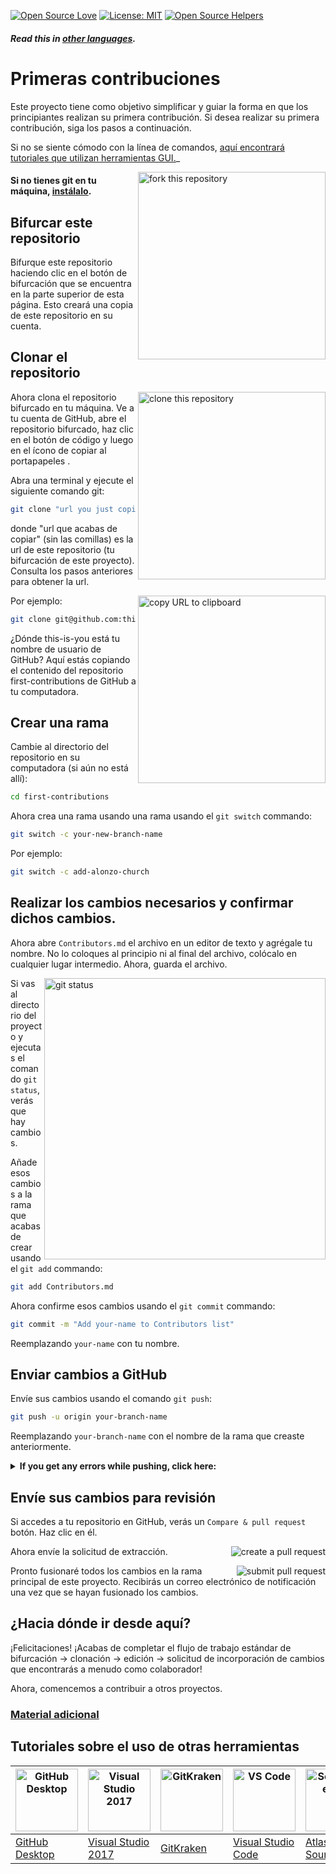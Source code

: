 
[![Open Source Love](https://firstcontributions.github.io/open-source-badges/badges/open-source-v1/open-source.svg)](https://github.com/firstcontributions/open-source-badges)
[![License: MIT](https://img.shields.io/badge/License-MIT-green.svg)](https://opensource.org/licenses/MIT)
[![Open Source Helpers](https://www.codetriage.com/roshanjossey/first-contributions/badges/users.svg)](https://www.codetriage.com/roshanjossey/first-contributions)

<!-- This is my contribution -->
#### _Read this in [other languages](translations/Translations.md)._

# Primeras contribuciones

Este proyecto tiene como objetivo simplificar y guiar la forma en que los principiantes realizan su primera contribución. Si desea realizar su primera contribución, siga los pasos a continuación.

Si no se siente cómodo con la línea de comandos, [aquí encontrará tutoriales que utilizan herramientas GUI.](#tutorials-using-other-tools)_

<img align="right" width="300" src="https://firstcontributions.github.io/assets/Readme/fork.png" alt="fork this repository" />

#### Si no tienes git en tu máquina, [instálalo](https://docs.github.com/en/get-started/quickstart/set-up-git).

## Bifurcar este repositorio

Bifurque este repositorio haciendo clic en el botón de bifurcación que se encuentra en la parte superior de esta página. Esto creará una copia de este repositorio en su cuenta.

## Clonar el repositorio

<img align="right" width="300" src="https://firstcontributions.github.io/assets/Readme/clone.png" alt="clone this repository" />

Ahora clona el repositorio bifurcado en tu máquina. Ve a tu cuenta de GitHub, abre el repositorio bifurcado, haz clic en el botón de código y luego en el ícono de copiar al portapapeles .

Abra una terminal y ejecute el siguiente comando git:

```bash
git clone "url you just copied"
```

donde "url que acabas de copiar" (sin las comillas) es la url de este repositorio (tu bifurcación de este proyecto). Consulta los pasos anteriores para obtener la url.

<img align="right" width="300" src="https://firstcontributions.github.io/assets/Readme/copy-to-clipboard.png" alt="copy URL to clipboard" />

Por ejemplo:

```bash
git clone git@github.com:this-is-you/first-contributions.git
```

¿Dónde this-is-you está tu nombre de usuario de GitHub? Aquí estás copiando el contenido del repositorio first-contributions de GitHub a tu computadora.

## Crear una rama

Cambie al directorio del repositorio en su computadora (si aún no está allí):

```bash
cd first-contributions
```
Ahora crea una rama usando  una rama usando el  `git switch` commando:

```bash
git switch -c your-new-branch-name
```

Por ejemplo:

```bash
git switch -c add-alonzo-church
```

## Realizar los cambios necesarios y confirmar dichos cambios.

Ahora abre `Contributors.md` el archivo en un editor de texto y agrégale tu nombre. No lo coloques al principio ni al final del archivo, colócalo en cualquier lugar intermedio. Ahora, guarda el archivo.

<img align="right" width="450" src="https://firstcontributions.github.io/assets/Readme/git-status.png" alt="git status" />

Si vas al directorio del proyecto y ejecutas el comando `git status`,verás que hay cambios.

Añade esos cambios a la rama que acabas de crear usando el  `git add` commando:

```bash
git add Contributors.md
```

Ahora confirme esos cambios usando el `git commit` commando:

```bash
git commit -m "Add your-name to Contributors list"
```

Reemplazando `your-name` con tu nombre.

## Enviar cambios a GitHub

Envíe sus cambios usando el comando `git push`:

```bash
git push -u origin your-branch-name
```

Reemplazando `your-branch-name` con el nombre de la rama que creaste anteriormente.

<details>
<summary> <strong>If you get any errors while pushing, click here:</strong> </summary>

- ### Si recibe algún error al presionar, haga clic aquí:
     <pre>remote: Support for password authentication was removed on Octubre 20, 2024. Please use a personal access token instead.
  remote: Please see https://github.blog/2020-12-15-token-authentication-requirements-for-git-operations/ for more information.
  fatal: Authentication failed for 'https://github.com/<your-username>/first-contributions.git/'</pre>
 Vaya al[ tutorial de GitHub](https://docs.github.com/en/authentication/connecting-to-github-with-ssh/adding-a-new-ssh-key-to-your-github-account) sobre cómo generar y configurar una clave SSH para su cuenta.

</details>

## Envíe sus cambios para revisión

Si accedes a tu repositorio en GitHub, verás un `Compare & pull request` botón. Haz clic en él.



<img style="float: right;" src="https://firstcontributions.github.io/assets/Readme/compare-and-pull.png" alt="create a pull request" />

Ahora envíe la solicitud de extracción.

<img style="float: right;" src="https://firstcontributions.github.io/assets/Readme/submit-pull-request.png" alt="submit pull request" />

Pronto fusionaré todos los cambios en la rama principal de este proyecto. Recibirás un correo electrónico de notificación una vez que se hayan fusionado los cambios.

## ¿Hacia dónde ir desde aquí?

¡Felicitaciones! ¡Acabas de completar el flujo de trabajo estándar de bifurcación -> clonación -> edición -> solicitud de incorporación de cambios que encontrarás a menudo como colaborador!




Ahora, comencemos a contribuir a otros proyectos.

### [Material adicional](additional-material/git_workflow_scenarios/additional-material.md)

## Tutoriales sobre el uso de otras herramientas

| <a href="gui-tool-tutorials/github-desktop-tutorial.md"><img alt="GitHub Desktop" src="https://desktop.github.com/images/desktop-icon.svg" width="100"></a> | <a href="gui-tool-tutorials/github-windows-vs2017-tutorial.md"><img alt="Visual Studio 2017" src="https://upload.wikimedia.org/wikipedia/commons/c/cd/Visual_Studio_2017_Logo.svg" width="100"></a> | <a href="gui-tool-tutorials/gitkraken-tutorial.md"><img alt="GitKraken" src="https://firstcontributions.github.io/assets/gui-tool-tutorials/gitkraken-tutorial/gk-icon.png" width="100"></a> | <a href="gui-tool-tutorials/github-windows-vs-code-tutorial.md"><img alt="VS Code" src="https://upload.wikimedia.org/wikipedia/commons/2/2d/Visual_Studio_Code_1.18_icon.svg" width=100></a> | <a href="gui-tool-tutorials/sourcetree-macos-tutorial.md"><img alt="Sourcetree App" src="https://wac-cdn.atlassian.com/dam/jcr:81b15cde-be2e-4f4a-8af7-9436f4a1b431/Sourcetree-icon-blue.svg" width=100></a> | <a href="gui-tool-tutorials/github-windows-intellij-tutorial.md"><img alt="IntelliJ IDEA" src="https://upload.wikimedia.org/wikipedia/commons/thumb/9/9c/IntelliJ_IDEA_Icon.svg/512px-IntelliJ_IDEA_Icon.svg.png" width=100></a> |
| ----------------------------------------------------------------------------------------------------------------------------------------------------------- | --------------------------------------------------------------------------------------------------------------------------------------------------------------------------------------------------- | -------------------------------------------------------------------------------------------------------------------------------------------------------------------------------------------- | -------------------------------------------------------------------------------------------------------------------------------------------------------------------------------------------- | ------------------------------------------------------------------------------------------------------------------------------------------------------------------------------------------------------------ | -------------------------------------------------------------------------------------------------------------------------------------------------------------------------------------------------------------------------------- |
| [GitHub Desktop](gui-tool-tutorials/github-desktop-tutorial.md)                                                                                             | [Visual Studio 2017](gui-tool-tutorials/github-windows-vs2017-tutorial.md)                                                                                                                          | [GitKraken](gui-tool-tutorials/gitkraken-tutorial.md)                                                                                                                                        | [Visual Studio Code](gui-tool-tutorials/github-windows-vs-code-tutorial.md)                                                                                                                  | [Atlassian Sourcetree](gui-tool-tutorials/sourcetree-macos-tutorial.md)                                                                                                                                      | [IntelliJ IDEA](gui-tool-tutorials/github-windows-intellij-tutorial.md)                                                                                                                                                          
